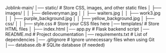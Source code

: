 Joblink-main/
│── static/              # Store CSS, images, and other static files
│   ├── images/
│   │   ├── delieveryman.jpg
│   │   ├── waiters.jpg
│   │   ├── work3.jpg
│   │   ├── purple_background.jpg
│   │   ├── yellow_background.jpg
│   ├── css/
│   │   ├── style.css   # Store your CSS files here
│── templates/           # Store HTML files
│   ├── index.html
│── app.py               # Flask backend script
│── README.md            # Project documentation
│── requirements.txt      # List of dependencies
│── .gitignore            # Ignore unnecessary files when using Git
│── database.db           # SQLite database (if needed)